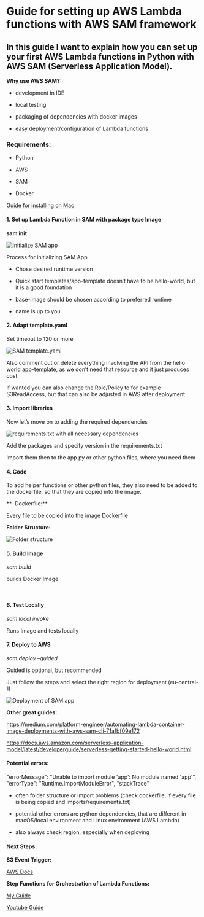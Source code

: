 # Guide for setting up AWS Lambda functions with AWS SAM framework
## In this guide I want to explain how you can set up your first AWS Lambda functions in Python with AWS SAM (Serverless Application Model).


**Why use AWS SAM?:**

  - development in IDE

  - local testing

  - packaging of dependencies with docker images

  - easy deployment/configuration of Lambda functions

### Requirements:

  - Python

  - AWS

  - SAM

  - Docker

[Guide for installing on Mac](https://docs.aws.amazon.com/serverless-application-model/latest/developerguide/serverless-sam-cli-install-mac.html)


#### 1\. Set up Lambda Function in SAM with package type Image

**sam init**

![Initialize SAM app](images/init.png)

Process for initializing SAM App

  - Chose desired runtime version

  - Quick start templates/app-template doesn’t have to be hello-world,
    but it is a good foundation

  - base-image should be chosen according to preferred runtime

  - name is up to you

#### **2. Adapt template.yaml**

Set timeout to 120 or more

![SAM template.yaml](images/template.png)

Also comment out or delete everything involving the API from the hello world
app-template, as we don’t need that resource and it just produces cost

If wanted you can also change the Role/Policy to for example
S3ReadAccess, but that can also be adjusted in AWS after deployment.

#### **3. Import libraries**

Now let’s move on to adding the required dependencies


![requirements.txt with all necessary dependencies](images/requirements.png)

Add the packages and specify version in the requirements.txt

Import them then to the app.py or other python files, where you need
them


#### **4. Code**

To add helper functions or other python files, they also need to be
added to the dockerfile, so that they are copied into the image.

**  Dockerfile:**

Every file to be copied into the image
[Dockerfile](images/dockerfile.png)

**Folder Structure:**

![Folder structure](images/folder_structure.png)


#### **5. Build Image**

*sam build*

builds Docker Image

 

#### **6. Test Locally**


*sam local invoke*

Runs Image and tests locally


#### **7. Deploy to AWS**


*sam deploy –guided*

Guided is optional, but recommended

Just follow the steps and select the right region for deployment
(eu-central-1)

![Deployment of SAM app](images/deploy.png)


**Other great guides:**

<https://medium.com/platform-engineer/automating-lambda-container-image-deployments-with-aws-sam-cli-71afbf09e172>

https://docs.aws.amazon.com/serverless-application-model/latest/developerguide/serverless-getting-started-hello-world.html

#### Potential errors:

"errorMessage": "Unable to import module 'app': No module named 'app'",
"errorType": "Runtime.ImportModuleError", "stackTrace"

  - often folder structure or import problems (check dockerfile, if
    every file is being copied and imports/requirements.txt)

  - potential other errors are python dependencies, that are different in
    macOS/local environment and Linux environment (AWS Lambda)

  - also always check region, especially when deploying


#### Next Steps:

**S3 Event Trigger:**

[AWS Docs](https://docs.aws.amazon.com/lambda/latest/dg/with-s3-example.html)

**Step Functions for Orchestration of Lambda Functions:**

[My Guide](https://github.com/SamiHaddouti/Orchestrate-Lambda-Functions-with-Step-Functions)

[Youtube Guide](https://www.youtube.com/watch?v=KcoLDAhLpbg)
